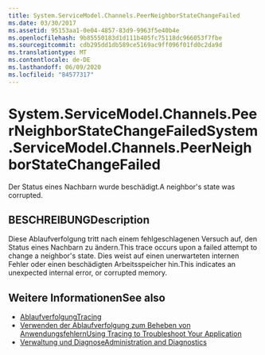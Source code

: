 ```yaml
---
title: System.ServiceModel.Channels.PeerNeighborStateChangeFailed
ms.date: 03/30/2017
ms.assetid: 95153aa1-0e04-4857-83d9-9963f5e40b4e
ms.openlocfilehash: 9b85550183d1d111b405fc75118dc966053f7fbe
ms.sourcegitcommit: cdb295dd1db589ce5169ac9ff096f01fd0c2da9d
ms.translationtype: MT
ms.contentlocale: de-DE
ms.lasthandoff: 06/09/2020
ms.locfileid: "84577317"
---
```

# <a name="systemservicemodelchannelspeerneighborstatechangefailed"></a><span data-ttu-id="5a7ff-102">System.ServiceModel.Channels.PeerNeighborStateChangeFailed</span><span class="sxs-lookup"><span data-stu-id="5a7ff-102">System.ServiceModel.Channels.PeerNeighborStateChangeFailed</span></span>
<span data-ttu-id="5a7ff-103">Der Status eines Nachbarn wurde beschädigt.</span><span class="sxs-lookup"><span data-stu-id="5a7ff-103">A neighbor's state was corrupted.</span></span>  
  
## <a name="description"></a><span data-ttu-id="5a7ff-104">BESCHREIBUNG</span><span class="sxs-lookup"><span data-stu-id="5a7ff-104">Description</span></span>  
 <span data-ttu-id="5a7ff-105">Diese Ablaufverfolgung tritt nach einem fehlgeschlagenen Versuch auf, den Status eines Nachbarn zu ändern.</span><span class="sxs-lookup"><span data-stu-id="5a7ff-105">This trace occurs upon a failed attempt to change a neighbor's state.</span></span> <span data-ttu-id="5a7ff-106">Dies weist auf einen unerwarteten internen Fehler oder einen beschädigten Arbeitsspeicher hin.</span><span class="sxs-lookup"><span data-stu-id="5a7ff-106">This indicates an unexpected internal error, or corrupted memory.</span></span>  
  
## <a name="see-also"></a><span data-ttu-id="5a7ff-107">Weitere Informationen</span><span class="sxs-lookup"><span data-stu-id="5a7ff-107">See also</span></span>

- [<span data-ttu-id="5a7ff-108">Ablaufverfolgung</span><span class="sxs-lookup"><span data-stu-id="5a7ff-108">Tracing</span></span>](index.md)
- [<span data-ttu-id="5a7ff-109">Verwenden der Ablaufverfolgung zum Beheben von Anwendungsfehlern</span><span class="sxs-lookup"><span data-stu-id="5a7ff-109">Using Tracing to Troubleshoot Your Application</span></span>](using-tracing-to-troubleshoot-your-application.md)
- [<span data-ttu-id="5a7ff-110">Verwaltung und Diagnose</span><span class="sxs-lookup"><span data-stu-id="5a7ff-110">Administration and Diagnostics</span></span>](../index.md)
